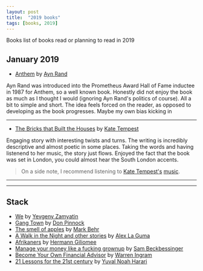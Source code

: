 ```yaml
---
layout: post
title:  "2019 books"
tags: [books, 2019]
---
```


Books list of books read or planning to read in 2019


  
## January 2019

* [Anthem](https://www.amazon.co.uk/Anthem-Ayn-Rand/dp/1984922963/) by [Ayn Rand](https://en.wikipedia.org/wiki/Ayn_Rand)

Ayn Rand was introduced into the Prometheus Award Hall of Fame inductee in 1987 for Anthem, so a well known book. Honestly did not enjoy the book as much as I thought I would (ignoring Ayn Rand's politics of course). All a bit to simple and short. The idea feels forced on the reader, as opposed to developing as the book progresses. Maybe my own bias kicking in
* * *

* [The Bricks that Built the Houses](https://www.amazon.co.uk/gp/product/B01BC3L14M/ref=oh_aui_d_asin_title_o01_?ie=UTF8&psc=1) by [Kate Tempest](https://en.wikipedia.org/wiki/Kate_Tempest)

Engaging story with interesting twists and turns. The writing is incredibly descriptive and almost poetic in some places. Taking the words and having listenend to her music, the story just flows. Enjoyed the fact that the book was set in London, you could almost hear the South London accents. 

> On a side note, I recommend listening to [Kate Tempest's](https://www.last.fm/music/Kate+Tempest) [music](https://open.spotify.com/artist/1O3wYcUD08X9yb6J3xaw5M?si=QEXYnLlFStay3VGzV7iDmw). 

* * *
* * *

## Stack

* [We](https://www.amazon.co.uk/We-Momentum-Classic-Science-Fiction-ebook/dp/B00ABQ0LJS/ref=sr_1_1?s=books&ie=UTF8&qid=1548332270&sr=1-1&keywords=we) by [Yevgeny Zamyatin](https://en.wikipedia.org/wiki/Yevgeny_Zamyatin)
* [Gang Town](https://www.amazon.co.uk/Gang-Town-Don-Pinnock-ebook/dp/B01DMDBPEG/) by [Don Pinnock](https://en.wikipedia.org/wiki/Don_Pinnock)
* [The smell of apples](https://www.amazon.co.uk/Smell-Apples-Written-Publisher-Paperback/dp/B00SLTEXQE/) by [Mark Behr](https://en.wikipedia.org/wiki/Mark_Behr)
* [A Walk in the Night and other stories](https://www.amazon.co.uk/Walk-Night-Other-Stories/dp/0810101394/) by [Alex La Guma](https://en.wikipedia.org/wiki/Alex_La_Guma)
* [Afrikaners](http://www.tafelberg.com/books/20238) by [Hermann Giliomee](https://en.wikipedia.org/wiki/Hermann_Giliomee)
* [Manage your money like a fucking grownup](https://www.likeafuckinggrownup.com/) by [Sam Beckbessinger](https://twitter.com/beckbessinger)
* [Become Your Own Financial Advisor](https://www.amazon.co.uk/gp/product/B00DB3LXGS/ref=oh_aui_d_asin_title_o00_?ie=UTF8&psc=1) by [Warren Ingram](https://twitter.com/WarrenIngram)
* [21 Lessons for the 21st century](https://www.amazon.co.uk/Lessons-21st-Century-Yuval-Harari-ebook/dp/B0767FS76G/) by [Yuval Noah Harari](https://en.wikipedia.org/wiki/Yuval_Noah_Harari)
